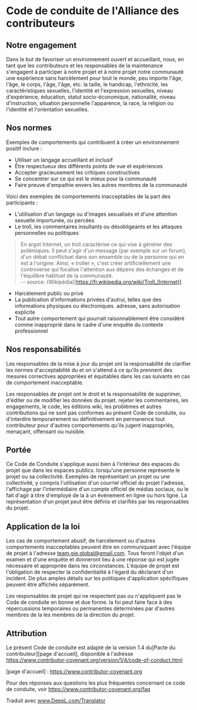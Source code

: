 # Code de conduite de l'Alliance des contributeurs

## Notre engagement

Dans le but de favoriser un environnement ouvert et accueillant, nous, en tant que
les contributeurs et les responsables de la maintenance s'engagent à participer à notre projet et à notre projet
notre communauté une expérience sans harcèlement pour tout le monde, peu importe l'âge, l'âge, le corps, l'âge, l'âge, etc.
la taille, le handicap, l'ethnicité, les caractéristiques sexuelles, l'identité et l'expression sexuelles,
niveau d'expérience, éducation, statut socio-économique, nationalité, niveau d'instruction, situation personnelle
l'apparence, la race, la religion ou l'identité et l'orientation sexuelles.

## Nos normes

Exemples de comportements qui contribuent à créer un environnement positif
inclure :

* Utiliser un langage accueillant et inclusif
* Être respectueux des différents points de vue et expériences
* Accepter gracieusement les critiques constructives
* Se concentrer sur ce qui est le mieux pour la communauté
* Faire preuve d'empathie envers les autres membres de la communauté

Voici des exemples de comportements inacceptables de la part des participants :

* L'utilisation d'un langage ou d'images sexualisés et d'une attention sexuelle importunée, ou
 percées
* Le troll,  les commentaires insultants ou désobligeants et les attaques personnelles ou politiques
> En argot Internet, un troll caractérise ce qui vise à générer des polémiques. Il peut s'agir d'un message (par exemple sur un forum), d'un débat conflictuel dans son ensemble ou de la personne qui en est à l'origine. Ainsi, « troller », c'est créer artificiellement une controverse qui focalise l'attention aux dépens des échanges et de l'équilibre habituel de la communauté.
> <br/>-- source: (Wikipédia)[https://fr.wikipedia.org/wiki/Troll_(Internet)]
* Harcèlement public ou privé
* La publication d'informations privées d'autrui, telles que des informations physiques ou électroniques.
 adresse, sans autorisation explicite
* Tout autre comportement qui pourrait raisonnablement être considéré comme inapproprié dans le cadre d'une enquête du
 contexte professionnel

## Nos responsabilités

Les responsables de la mise à jour du projet ont la responsabilité de clarifier les normes d'acceptabilité du
et on s'attend à ce qu'ils prennent des mesures correctives appropriées et équitables dans les cas suivants
en cas de comportement inacceptable.

Les responsables de projet ont le droit et la responsabilité de supprimer, d'éditer ou de modifier les données du projet.
rejeter les commentaires, les engagements, le code, les éditions wiki, les problèmes et autres contributions
qui ne sont pas conformes au présent Code de conduite, ou d'interdire temporairement ou définitivement
en permanence tout contributeur pour d'autres comportements qu'ils jugent inappropriés,
menaçant, offensant ou nuisible.

## Portée

Ce Code de Conduite s'applique aussi bien à l'intérieur des espaces du projet que dans les espaces publics.
lorsqu'une personne représente le projet ou sa collectivité. Exemples de
représentant un projet ou une collectivité, y compris l'utilisation d'un courriel officiel du projet
l'adresse, l'affichage par l'intermédiaire d'un compte officiel de médias sociaux, ou le fait d'agir à titre d'employé de la
à un événement en ligne ou hors ligne. La représentation d'un projet peut être
définis et clarifiés par les responsables du projet.

## Application de la loi

Les cas de comportement abusif, de harcèlement ou d'autres comportements inacceptables peuvent être
en communiquant avec l'équipe de projet à l'adresse team.gie.global@gmail.com. Tous
feront l'objet d'un examen et d'une enquête et donneront lieu à une réponse qui
est jugée nécessaire et appropriée dans les circonstances. L'équipe de projet est
l'obligation de respecter la confidentialité à l'égard du déclarant d'un incident.
De plus amples détails sur les politiques d'application spécifiques peuvent être affichés séparément.

Les responsables de projet qui ne respectent pas ou n'appliquent pas le Code de conduite en bonne et due forme.
la foi peut faire face à des répercussions temporaires ou permanentes déterminées par d'autres membres de la
les membres de la direction du projet.

## Attribution

Le présent Code de conduite est adapté de la version 1.4 du[Pacte du contributeur][page d'accueil],
disponible à l'adresse https://www.contributor-covenant.org/version/1/4/code-of-conduct.html

[page d'accueil] : https://www.contributor-covenant.org

Pour des réponses aux questions les plus fréquentes concernant ce code de conduite, voir
https://www.contributor-covenant.org/faq

Traduit avec www.DeepL.com/Translator
